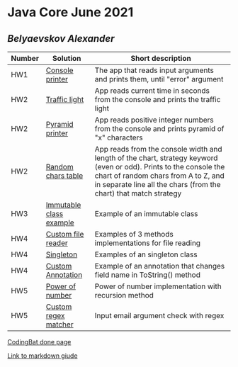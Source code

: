 # Java Core June 2021

## *Belyaevskov Alexander*

| Number | Solution  | Short description
| --- | --- | --- |
| HW1 | [Console printer](https://github.com/NikolaevArtem/Java_Core_June_2021/tree/feature/AlexanderBelyaevskov/src/main/java/homework_1) | The app that reads input arguments and prints them, until "error" argument |
| HW2 | [Traffic light](https://github.com/NikolaevArtem/Java_Core_June_2021/blob/feature/AlexanderBelyaevskov/src/main/java/homework_2/TrafficLight/TrafficLight.java) | App reads current time in seconds from the console and prints the traffic light |
| HW2 | [Pyramid printer](https://github.com/NikolaevArtem/Java_Core_June_2021/blob/feature/AlexanderBelyaevskov/src/main/java/homework_2/PyramidPrinter/PyramidPrinter.java) | App reads positive integer numbers from the console and prints pyramid of "x" characters  |
| HW2 | [Random chars table](https://github.com/NikolaevArtem/Java_Core_June_2021/blob/feature/AlexanderBelyaevskov/src/main/java/homework_2/RandomCharsTable/RandomCharsTable.java) | App reads from the console width and length of the chart, strategy keyword (even or odd). Prints to the console the chart of random chars from A to Z, and in separate line all the chars (from the chart) that match strategy |
| HW3 | [Immutable class example](https://github.com/NikolaevArtem/Java_Core_June_2021/blob/feature/AlexanderBelyaevskov/src/main/java/homework_3/ImmutableTask.java) | Example of an immutable class |
| HW4 | [Custom file reader](https://github.com/NikolaevArtem/Java_Core_June_2021/blob/feature/AlexanderBelyaevskov/src/main/java/homework_4/custom_file_reader/CustomFileReader.java) | Examples of 3 methods implementations for file reading |
| HW4 | [Singleton](https://github.com/NikolaevArtem/Java_Core_June_2021/tree/feature/AlexanderBelyaevskov/src/main/java/homework_4/singleton) | Examples of an singleton class |
| HW4 | [Custom Annotation](https://github.com/NikolaevArtem/Java_Core_June_2021/tree/feature/AlexanderBelyaevskov/src/main/java/homework_4/custom_annotation) | Example of an annotation that changes field name in ToString() method |
| HW5 | [Power of number](https://github.com/NikolaevArtem/Java_Core_June_2021/blob/feature/AlexanderBelyaevskov/src/main/java/homework_5/power_of_number/PowerOfNumber.java) | Power of number implementation with recursion method |
| HW5 | [Custom regex matcher](https://github.com/NikolaevArtem/Java_Core_June_2021/blob/feature/AlexanderBelyaevskov/src/main/java/homework_5/custom_regex_matcher/CustomRegexMatcher.java) | Input email argument check with regex |

[CodingBat done page](https://codingbat.com/done?user=abelyaevskov@gmail.com&tag=6930560875)

[Link to markdown giude](https://github.com/adam-p/markdown-here/wiki/Markdown-Cheatsheet)
